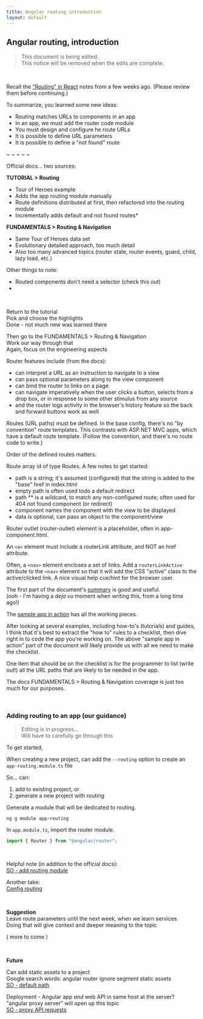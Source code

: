 ```yaml
---
title: Angular routing introduction
layout: default
---
```


## Angular routing, introduction

> This document is being edited.  
> This notice will be removed when the edits are complete.

<br> 

Recall the ["Routing" in React](react-routing) notes from a few weeks ago. (Please review them before continuing.)

To summarize, you learned some new ideas:
* Routing matches URLs to components in an app
* In an app, we must add the router code module
* You must design and configure he route URLs
* It is possible to define URL parameters
* It is possible to define a "not found" route

~ ~ ~ ~ ~ 

Official docs... two sources:  

**TUTORIAL > Routing**
* Tour of Heroes example
* Adds the app routing module manually
* Route definitions distributed at first, then refactored into the routing module
* Incrementally adds default and not found routes*

**FUNDAMENTALS > Routing & Navigation**  
* Same Tour of Heroes data set
* Evolutionary detailed approach, too much detail
* Also too many advanced topics (router state, router events, guard, child, lazy load, etc.)

Other things to note:
* Routed components don't need a selector (check this out)
*

<br>

Return to the tutorial  
Pick and choose the highlights  
Done - not much new was learned there  

Then go to the FUNDAMENTALS > Routing & Navigation  
Work our way through that  
Again, focus on the engineering aspects  

Router features include (from the docs):
* can interpret a URL as an instruction to navigate to a view
* can pass optional parameters along to the view component 
* can bind the router to links on a page
* can navigate imperatively when the user clicks a button, selects from a drop box, or in response to some other stimulus from any source
* and the router logs activity in the browser's history feature so the back and forward buttons work as well

Routes (URL paths) must be defined. In the base config, there's no "by convention" route templates. This contrasts with ASP.NET MVC apps, which have a default route template. (Follow the convention, and there's no route code to write.)

Order of the defined routes matters. 

Route array id of type Routes. A few notes to get started:
* path is a string; it's assumed (configured) that the string is added to the "base" href in index.html
* empty path is often used todo a default redirect
* path ** is a wildcard, to match any non-configured route; often used for 404 not found component (or redirect)
* component names the component with the view to be displayed
* data is optional, can pass an object to the component/view

Router outlet (router-outlet) element is a placeholder, often in app-component.html. 

An `<a>` element must include a routerLink attribute, and NOT an href attribute. 

Often, a `<nav>` element encloses a set of links. Add a `routerLinkActive` attribute to the `<nav>` element so that it will add the CSS "active" class to the active/clicked link. A nice visual help cue/hint for the browser user. 

The first part of the document's [summary](https://angular.io/guide/router#summary) is good and useful.  
(ooh - I'm having a *deja vu* moment when writing this, from a long time ago!)

The [sample app in action](https://angular.io/guide/router#the-sample-application-in-action) has all the working pieces. 

After looking at several examples, including how-to's (tutorials) and guides, I think that it's best to extract the "how to" rules to a checklist, then dive right in to code the app you're working on. The above "sample app in action" part of the document will likely provide us with all we need to make the checklist. 

One item that should be on the checklist is for the programmer to list (write out!) all the URL paths that are likely to be needed in the app. 

The docs FUNDAMENTALS > Routing & Navigation coverage is just too much for our purposes.

<br>

### Adding routing to an app (our guidance)

> Editing is in progress...  
> Will have to carefully go through this

To get started, 

When creating a new project, can add the `--routing` option to create an `app-routing.module.ts` file

So... can:
1. add to existing project, or
2. generate a new project with routing

Generate a module that will be dedicated to routing.

```
ng g module app-routing
```

In `app.module.ts`, import the router module.

```javascript
import { Router } from "@angular/router";
```

<br>

Helpful note (in addition to the official docs):  
[SO - add routing module](https://stackoverflow.com/questions/44990030/how-to-add-a-routing-module-to-an-existing-module-in-angular-cli-version-1-1-1)

Another take:  
[Config routing](https://shermandigital.com/blog/configure-routing-in-an-angular-cli-project/)

<br>

**Suggestion**  
Leave route parameters until the next week, when we learn services  
Doing that will give context and deeper meaning to the topic

( more to come )

<br>

**Future**

Can add static assets to a project  
Google search words: angular router ignore segment static assets  
[SO - default path](https://stackoverflow.com/questions/40424907/whats-the-default-path-for-static-files-in-angular2)  

Deployment - Angular app *and* web API in same host at the server?  
"angular proxy server" will open up this topic  
[SO - proxy API requests](https://stackoverflow.com/questions/37172928/angular-cli-server-how-to-proxy-api-requests-to-another-server)  
<br>
